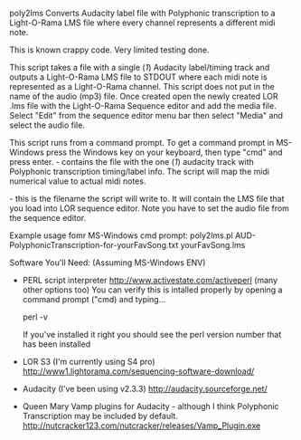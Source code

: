 poly2lms <input-labelfilename> <output-lmsfilename>
Converts Audacity label file with Polyphonic transcription to a Light-O-Rama LMS file where every channel represents a different midi note.

This is known crappy code. Very limited testing done.

This script takes a file with a single (*1*) Audacity label/timing track and outputs a Light-O-Rama LMS file to STDOUT where each midi note is represented as a Light-O-Rama channel. This script does not put in the name of the audio (mp3) file. Once created open the newly created LOR .lms file with the Light-O-Rama Sequence editor and add the media file. Select "Edit" from the sequence editor menu bar then select "Media" and select the audio file.

This script runs from a command prompt. To get a command prompt in MS-Windows press the Windows key on your keyboard, then type "cmd" and press enter.
<input-labelfilename> - contains the file with the one (*1*) audacity track with Polyphonic transcription timing/label info. The script will map the midi numerical value to actual midi notes.
 
<output-lmsfilename> - this is the filename the script will write to. It will contain the LMS file that you load into LOR sequence editor. Note you have to set the audio file from the sequence editor.

Example usage fomr MS-Windows cmd prompt:
poly2lms.pl AUD-PolyphonicTranscription-for-yourFavSong.txt yourFavSong.lms

Software You'll Need: (Assuming MS-Windows ENV)
* PERL script interpreter
  http://www.activestate.com/activeperl (many other options too)
  You can verify this is intalled properly by opening a command prompt ("cmd) and typing...

   perl -v

  If you've installed it right you should see the perl version number that has been installed

* LOR S3 (I'm currently using S4 pro)
  http://www1.lightorama.com/sequencing-software-download/
* Audacity (I've been using v2.3.3)
  http://audacity.sourceforge.net/
* Queen Mary Vamp plugins for Audacity - although I think Polyphonic Transcription
  may be included by default.
  http://nutcracker123.com/nutcracker/releases/Vamp_Plugin.exe
